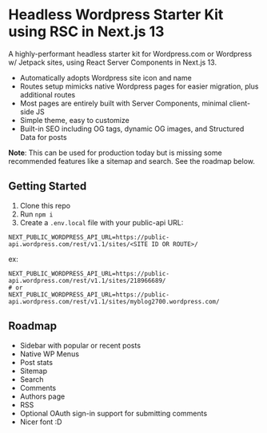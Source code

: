 # Headless Wordpress Starter Kit using RSC in Next.js 13

A highly-performant headless starter kit for Wordpress.com or Wordpress w/ Jetpack sites, using React Server Components in Next.js 13.

- Automatically adopts Wordpress site icon and name
- Routes setup mimicks native Wordpress pages for easier migration, plus additional routes
- Most pages are entirely built with Server Components, minimal client-side JS
- Simple theme, easy to customize
- Built-in SEO including OG tags, dynamic OG images, and Structured Data for posts

**Note**: This can be used for production today but is missing some recommended features like a sitemap and search. See the roadmap below.

## Getting Started

1. Clone this repo
2. Run `npm i`
3. Create a `.env.local` file with your public-api URL:

```
NEXT_PUBLIC_WORDPRESS_API_URL=https://public-api.wordpress.com/rest/v1.1/sites/<SITE ID OR ROUTE>/
```

ex:
```
NEXT_PUBLIC_WORDPRESS_API_URL=https://public-api.wordpress.com/rest/v1.1/sites/218966689/
# or
NEXT_PUBLIC_WORDPRESS_API_URL=https://public-api.wordpress.com/rest/v1.1/sites/myblog2700.wordpress.com/
```

## Roadmap

- Sidebar with popular or recent posts
- Native WP Menus
- Post stats
- Sitemap
- Search
- Comments
- Authors page
- RSS
- Optional OAuth sign-in support for submitting comments
- Nicer font :D
